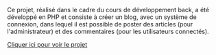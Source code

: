 Ce projet, réalisé dans le cadre du cours de développement back, a été développé en PHP et consiste à créer un blog, avec un système de connexion, dans lequel il est possible de poster des articles (pour l'administrateur) et des commentaires (pour les utilisateurs connectés).

<a href="https://perso-etudiant.u-pem.fr/~elodie.pan/blog/">Cliquer ici pour voir le projet</a>